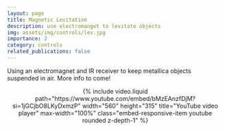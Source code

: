 ```yaml
---
layout: page
title: Magnetic Levitation
description: use electromanget to levitate objects 
img: assets/img/controls/lev.jpg
importance: 2
category: controls
related_publications: false
---
```


Using an electromagnet and IR receiver to keep metallica objects suspended in air. More info to come!

<div  class="container-fluid" align="center" >
    {% include video.liquid path="https://www.youtube.com/embed/bMzEAnzfDjM?si=1jGCjbO8LKyDxmzP" width="560" height="315" title="YouTube video player" max-width="100%" class="embed-responsive-item youtube rounded z-depth-1" %}
</div>